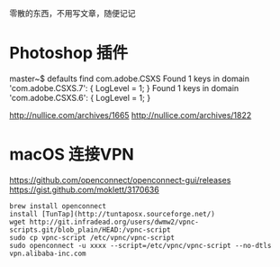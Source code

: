 零散的东西，不用写文章，随便记记

# Photoshop 插件

master~$ defaults find  com.adobe.CSXS
Found 1 keys in domain 'com.adobe.CSXS.7': {
    LogLevel = 1;
}
Found 1 keys in domain 'com.adobe.CSXS.6': {
    LogLevel = 1;
}

http://nullice.com/archives/1665
http://nullice.com/archives/1822

# macOS 连接VPN
<https://github.com/openconnect/openconnect-gui/releases>
<https://gist.github.com/moklett/3170636>
```
brew install openconnect
install [TunTap](http://tuntaposx.sourceforge.net/)
wget http://git.infradead.org/users/dwmw2/vpnc-scripts.git/blob_plain/HEAD:/vpnc-script
sudo cp vpnc-script /etc/vpnc/vpnc-script
sudo openconnect -u xxxx --script=/etc/vpnc/vpnc-script --no-dtls vpn.alibaba-inc.com
```


